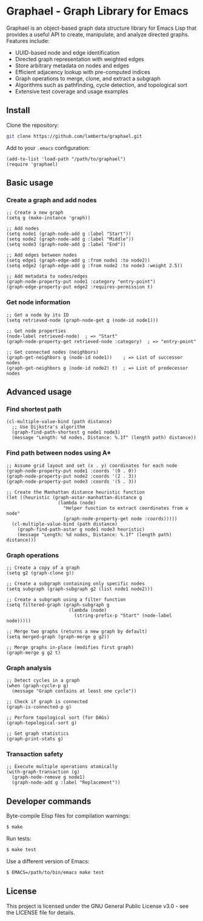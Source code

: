 # Graphael - Graph Library for Emacs

Graphael is an object-based graph data structure library for Emacs Lisp
that provides a useful API to create, manipulate, and analyze directed
graphs. Features include:

- UUID-based node and edge identification
- Directed graph representation with weighted edges
- Store arbitrary metadata on nodes and edges
- Efficient adjacency lookup with pre-computed indices
- Graph operations to merge, clone, and extract a subgraph
- Algorithms such as pathfinding, cycle detection, and topological sort
- Extensive test coverage and usage examples

## Install

Clone the repository:

```bash
git clone https://github.com/lamberta/graphael.git
```

Add to your `.emacs` configuration:

```elisp
(add-to-list 'load-path "/path/to/graphael")
(require 'graphael)
```

## Basic usage

### Create a graph and add nodes

```elisp
;; Create a new graph
(setq g (make-instance 'graph))

;; Add nodes
(setq node1 (graph-node-add g :label "Start"))
(setq node2 (graph-node-add g :label "Middle"))
(setq node3 (graph-node-add g :label "End"))

;; Add edges between nodes
(setq edge1 (graph-edge-add g :from node1 :to node2))
(setq edge2 (graph-edge-add g :from node2 :to node3 :weight 2.5))

;; Add metadata to nodes/edges
(graph-node-property-put node1 :category "entry-point")
(graph-edge-property-put edge2 :requires-permission t)
```

### Get node information

```elisp
;; Get a node by its ID
(setq retrieved-node (graph-node-get g (node-id node1)))

;; Get node properties
(node-label retrieved-node)  ; => "Start"
(graph-node-property-get retrieved-node :category)  ; => "entry-point"

;; Get connected nodes (neighbors)
(graph-get-neighbors g (node-id node1))    ; => List of successor nodes
(graph-get-neighbors g (node-id node2) t)  ; => List of predecessor nodes
```

## Advanced usage

### Find shortest path

```elisp
(cl-multiple-value-bind (path distance)
  ;; Use Dijkstra's algorithm
  (graph-find-path-shortest g node1 node3)
  (message "Length: %d nodes, Distance: %.1f" (length path) distance))
```

### Find path between nodes using A*

```elisp
;; Assume grid layout and set (x . y) coordinates for each node
(graph-node-property-put node1 :coords '(0 . 0))
(graph-node-property-put node2 :coords '(2 . 3))
(graph-node-property-put node3 :coords '(5 . 3))

;; Create the Manhattan distance heuristic function
(let ((heuristic (graph-astar-manhattan-distance g
                   (lambda (node)
                     "Helper function to extract coordinates from a node"
                     (graph-node-property-get node :coords)))))
  (cl-multiple-value-bind (path distance)
    (graph-find-path-astar g node1 node3 heuristic)
    (message "Length: %d nodes, Distance: %.1f" (length path) distance)))
```

### Graph operations

```elisp
;; Create a copy of a graph
(setq g2 (graph-clone g))

;; Create a subgraph containing only specific nodes
(setq subgraph (graph-subgraph g2 (list node1 node2)))

;; Create a subgraph using a filter function
(setq filtered-graph (graph-subgraph g
                       (lambda (node)
                         (string-prefix-p "Start" (node-label node)))))

;; Merge two graphs (returns a new graph by default)
(setq merged-graph (graph-merge g g2))

;; Merge graphs in-place (modifies first graph)
(graph-merge g g2 t)
```

### Graph analysis

```elisp
;; Detect cycles in a graph
(when (graph-cycle-p g)
  (message "Graph contains at least one cycle"))

;; Check if graph is connected
(graph-is-connected-p g)

;; Perform topological sort (for DAGs)
(graph-topological-sort g)

;; Get graph statistics
(graph-print-stats g)
```

### Transaction safety

```elisp
;; Execute multiple operations atomically
(with-graph-transaction (g)
  (graph-node-remove g node1)
  (graph-node-add g :label "Replacement"))
```

## Developer commands

Byte-compile Elisp files for compilation warnings:

```bash
$ make
```

Run tests:

```bash
$ make test
```

Use a different version of Emacs:

```bash
$ EMACS=/path/to/bin/emacs make test
```

## License

This project is licensed under the GNU General Public License v3.0 -
see the LICENSE file for details.
